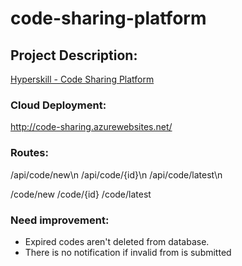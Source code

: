 # code-sharing-platform

## Project Description:
[Hyperskill - Code Sharing Platform](https://hyperskill.org/projects/130?track=12)

### Cloud Deployment:
http://code-sharing.azurewebsites.net/

### Routes:
/api/code/new\n
/api/code/{id}\n
/api/code/latest\n

/code/new
/code/{id}
/code/latest

### Need improvement:
 - Expired codes aren't deleted from database.
 - There is no notification if invalid from is submitted
